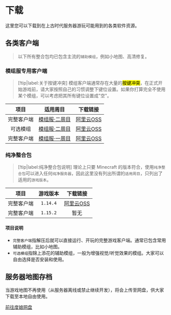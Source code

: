 # 下载

这里您可以下载到在上古时代服务器游玩可能用到的各类软件资源。

<!-- panels:start -->

<!-- div:title-panel -->

## 各类客户端

> 以下所有整合包均已包含主流的`辅助模组`，例如小地图、高清修复。

<!-- div:left-panel -->

### 模组服专用客户端

> [!tip|label:关于按键冲突]
> 模组客户端通常存在大量的<mark>按键冲突</mark>，在正式开始游戏前，请大家按照自己的习惯调整下键位设置。如果你打算完全不使用某个模组，可以考虑把其所有键位设置成"空"。

|    项目    |                 适用周目                  |          下载链接           |
| :--------: | :---------------------------------------: | :-------------------------: |
| 完整客户端 | [模组服·二周目](/mc-servers/modded-v2.md) |  [阿里云OSS][二周目客户端]  |
|  可选模组  | [模组服·二周目](/mc-servers/modded-v2.md) | [阿里云OSS][二周目可选模组] |
| 完整客户端 | [模组服·一周目](/mc-servers/modded-v1.md) |  [阿里云OSS][一周目客户端]  |

[一周目客户端]: https://mimaru.oss-cn-zhangjiakou.aliyuncs.com/1.12.2_mod_v1.2.zip
[二周目客户端]: https://mimaru.oss-cn-zhangjiakou.aliyuncs.com/1.12.2_mod_v2.3.zip
[二周目可选模组]: https://mimaru.oss-cn-zhangjiakou.aliyuncs.com/1.12.2_mod_v2_optional_mods.zip

<!-- div:right-panel -->

### 纯净整合包

> [!tip|label:纯净整合包说明]
> 理论上只要 Minecraft 的版本符合，使用`纯净整合包`可以进入任何`纯净服务器`，因此这里没有列出所谓的`适用周目`，只列出了适用的`游戏版本`。

|    项目    | 游戏版本 |         下载链接          |
| :--------: | :------: | :-----------------------: |
| 完整客户端 | `1.14.4` | [阿里云OSS][1.14.4客户端] |
| 完整客户端 | `1.15.2` | 暂无 |

[1.14.4客户端]: https://mimaru.oss-cn-zhangjiakou.aliyuncs.com/1.14.4_vanilla.zip
[1.15.2客户端]: https://mimaru.oss-cn-zhangjiakou.aliyuncs.com/1.15.2_vanilla.zip

<!-- panels:end -->

#### 项目说明

- `完整客户端`指解压后就可以直接运行、开玩的完整游戏客户端。通常已包含常用辅助模组，比如小地图。
- `可选模组`指锦上添花的辅助模组，一般为增强视觉/听觉效果的模组。大家可以自由选择是否安装和使用。

## 服务器地图存档

当游戏地图不再使用（从服务器离线或禁止继续开发），将会上传至网盘，供大家下载至本地自由使用。

<a href="http://pan.baidu.com/s/1mg2vwqk" target="_blank" class="button">前往度娘网盘</a>
